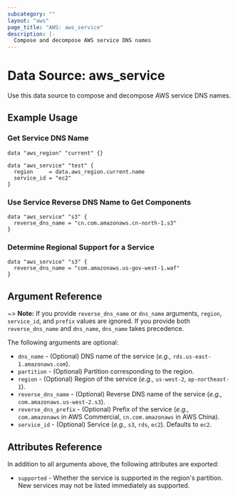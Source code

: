 ```yaml
---
subcategory: ""
layout: "aws"
page_title: "AWS: aws_service"
description: |-
  Compose and decompose AWS service DNS names
---
```


# Data Source: aws_service

Use this data source to compose and decompose AWS service DNS names.

## Example Usage

### Get Service DNS Name

```hcl
data "aws_region" "current" {}

data "aws_service" "test" {
  region     = data.aws_region.current.name
  service_id = "ec2"
}
```

### Use Service Reverse DNS Name to Get Components

```hcl
data "aws_service" "s3" {
  reverse_dns_name = "cn.com.amazonaws.cn-north-1.s3"
}
```

### Determine Regional Support for a Service

```hcl
data "aws_service" "s3" {
  reverse_dns_name = "com.amazonaws.us-gov-west-1.waf"
}
```

## Argument Reference

~> **Note:** If you provide `reverse_dns_name` or `dns_name` arguments, `region`, `service_id`, and `prefix` values are ignored. If you provide both `reverse_dns_name` and `dns_name`, `dns_name` takes precedence.

The following arguments are optional:

* `dns_name` - (Optional) DNS name of the service (_e.g.,_ `rds.us-east-1.amazonaws.com`).
* `partition` - (Optional) Partition corresponding to the region.
* `region` - (Optional) Region of the service (_e.g.,_ `us-west-2`, `ap-northeast-1`).
* `reverse_dns_name` - (Optional) Reverse DNS name of the service (_e.g.,_ `com.amazonaws.us-west-2.s3`).
* `reverse_dns_prefix` - (Optional) Prefix of the service (_e.g.,_ `com.amazonaws` in AWS Commercial, `cn.com.amazonaws` in AWS China).
* `service_id` - (Optional) Service (_e.g.,_ `s3`, `rds`, `ec2`). Defaults to `ec2`.

## Attributes Reference

In addition to all arguments above, the following attributes are exported:

* `supported` - Whether the service is supported in the region's partition. New services may not be listed immediately as supported.
